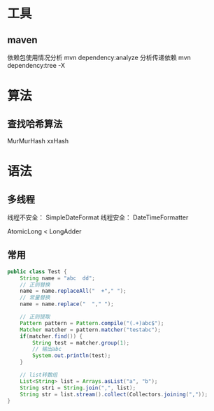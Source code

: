 # 工具
## maven
依赖包使用情况分析
mvn dependency:analyze
分析传递依赖
mvn dependency:tree -X

# 算法
## 查找哈希算法
MurMurHash
xxHash

# 语法
## 多线程
线程不安全： SimpleDateFormat
线程安全： DateTimeFormatter

AtomicLong < LongAdder

## 常用
```java
public class Test {
    String name = "abc  dd";
    // 正则替换
    name = name.replaceAll("  +"," ");
    // 常量替换
    name = name.replace("  "," ");

    // 正则提取
    Pattern pattern = Pattern.compile("(.+)abc$");
    Matcher matcher = pattern.matcher("testabc");
    if(matcher.find()) {
        String test = matcher.group(1);
        // 输出abc
        System.out.println(test);
    }

    // list转数组
    List<String> list = Arrays.asList("a", "b");
    String str1 = String.join(",", list);
    String str = list.stream().collect(Collectors.joining(","));
}
```